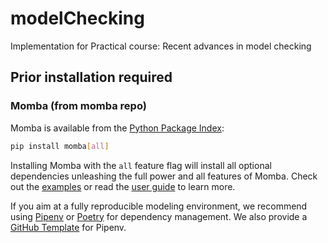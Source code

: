 # modelChecking
Implementation for Practical course: Recent advances in model checking

## Prior installation required
### Momba (from momba repo)

Momba is available from the [Python Package Index](https://pypi.org/):
```sh
pip install momba[all]
```
Installing Momba with the `all` feature flag will install all optional dependencies unleashing the full power and all features of Momba.
Check out the [examples](https://koehlma.github.io/momba/examples) or read the [user guide](https://koehlma.github.io/momba/guide) to learn more.

If you aim at a fully reproducible modeling environment, we recommend using [Pipenv](https://pypi.org/project/pipenv/) or [Poetry](https://python-poetry.org/) for dependency management.
We also provide a [GitHub Template](https://github.com/koehlma/momba-pipenv-template) for Pipenv.

